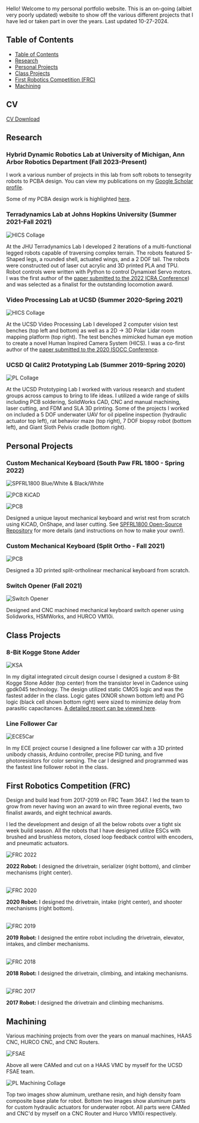 Hello! Welcome to my personal portfolio website. This is an on-going (albiet very poorly updated) website to show off the various different projects that I have led or taken part in over the years. Last updated 10-27-2024.

## Table of Contents
- [Table of Contents](#table-of-contents)
- [Research](#research)
- [Personal Projects](#personal-projects)
- [Class Projects](#class-projects)
- [First Robotics Competition (FRC)](#first-robotics-competition-frc)
- [Machining](#machining)

## CV

<!-- ![Resume](https://github.com/jonathanmi6/jonathanmi6.github.io/blob/main/images/Jonathan_Mi_Resume-1.png?raw=true) -->

[CV Download](https://github.com/jonathanmi6/jonathanmi6.github.io/blob/main/other/Jonathan_Mi_CV.pdf)

## Research
### Hybrid Dynamic Robotics Lab at University of Michigan, Ann Arbor Robotics Department (Fall 2023-Present)
I work a various number of projects in this lab from soft robots to tensegrity robots to PCBA design. 
You can view my publications on my [Google Scholar profile](https://scholar.google.ca/citations?user=BAt1f7oAAAAJ&hl=en).

Some of my PCBA design work is highlighted [here](https://docs.google.com/presentation/d/1-GjnB2h5MBolMWxd4XLtH6x7-25yT58c8GFxS9bJX1A/edit?usp=sharing).


### Terradynamics Lab at Johns Hopkins University (Summer 2021-Fall 2021)
![HICS Collage](https://github.com/jonathanmi6/jonathanmi6.github.io/blob/main/images/JHUCollage.png?raw=true)

At the JHU Terradynamics Lab I developed 2 iterations of a multi-functional legged robots capable of traversing complex terrain. The robots featured S-Shaped legs, a rounded shell, actuated wings, and a 2 DOF tail. The robots were constructed out of laser cut acrylic and 3D printed PLA and TPU. Robot controls were written with Python to control Dynamixel Servo motors. I was the first author of the [paper submitted to the 2022 ICRA Conference](https://github.com/jonathanmi6/jonathanmi6.github.io/blob/main/other/IRCA2022Paper.pdf)) and was selected as a finalist for the outstanding locomotion award.


### Video Processing Lab at UCSD (Summer 2020-Spring 2021)
![HICS Collage](https://github.com/jonathanmi6/jonathanmi6.github.io/blob/main/images/HICSCollage.png?raw=true)

At the UCSD Video Processing Lab I developed 2 computer vision test benches (top left and bottom) as well as a 2D -> 3D Polar Lidar room mapping platform (top right). The test benches mimicked human eye motion to create a novel Human Inspired Camera System (HICS). I was a co-first author of the [paper submitted to the 2020 ISOCC Conference](https://github.com/jonathanmi6/jonathanmi6.github.io/blob/main/other/HICSPaper.pdf).

### UCSD QI Calit2 Prototyping Lab (Summer 2019-Spring 2020)
![PL Collage](https://github.com/jonathanmi6/jonathanmi6.github.io/blob/main/images/PLCollage.png?raw=true)

At the UCSD Prototyping Lab I worked with various research and student groups across campus to bring to life ideas. I utilized a wide range of skills including PCB soldering, SolidWorks CAD, CNC and manual machining, laser cutting, and FDM and SLA 3D printing. Some of the projects I worked on included a 5 DOF underwater UAV for oil pipeline inspection (hydraulic actuator top left), rat behavior maze (top right), 7 DOF biopsy robot (bottom left), and Giant Sloth Pelvis cradle (bottom right).

## Personal Projects

### Custom Mechanical Keyboard (South Paw FRL 1800 - Spring 2022)

![SPFRL1800 Blue/White & Black/White](https://github.com/jonathanmi6/jonathanmi6.github.io/blob/main/images/SP1.jpg?raw=true)

![PCB KiCAD](https://github.com/jonathanmi6/jonathanmi6.github.io/blob/main/images/SPPCB3.png?raw=true)

![PCB](https://github.com/jonathanmi6/jonathanmi6.github.io/blob/main/images/SPPCB2.jpg?raw=true)

Designed a unique layout mechanical keyboard and wrist rest from scratch using KiCAD, OnShape, and laser cutting. See [SPFRL1800 Open-Source Repository](https://github.com/jonathanmi6/SPFRL1800) for more details (and instructions on how to make your own!).

### Custom Mechanical Keyboard (Split Ortho - Fall 2021)

![PCB](https://github.com/jonathanmi6/jonathanmi6.github.io/blob/main/images/KBSplitOrtho.png?raw=true)

Designed a 3D printed split-ortholinear mechanical keyboard from scratch.

### Switch Opener (Fall 2021)

![Switch Opener](https://github.com/jonathanmi6/jonathanmi6.github.io/blob/main/images/SWOpener2.jpg?raw=true)

Designed and CNC machined mechanical keyboard switch opener using Solidworks, HSMWorks, and HURCO VM10i.

## Class Projects

### 8-Bit Kogge Stone Adder
![KSA](https://github.com/jonathanmi6/jonathanmi6.github.io/blob/main/images/KSACollage.png?raw=true)

In my digital integrated circuit design course I designed a custom 8-Bit Kogge Stone Adder (top center) from the transistor level in Cadence using gpdk045 technology. The design utilized static CMOS logic and was the fastest adder in the class. Logic gates (XNOR shown bottom left) and PG logic (black cell shown bottom right) were sized to minimize delay from parasitic capacitances. [A detailed report can be viewed here](https://github.com/jonathanmi6/jonathanmi6.github.io/blob/main/other/ECE165Project.pdf).

### Line Follower Car
![ECE5Car](https://github.com/jonathanmi6/jonathanmi6.github.io/blob/main/images/ECE5Car.jpg?raw=true)

In my ECE project course I designed a line follower car with a 3D printed unibody chassis, Arduino controller, precise PID tuning, and five photoresistors for color sensing. The car I designed and programmed was the fastest line follower robot in the class.

## First Robotics Competition (FRC)

Design and build lead from 2017-2019 on FRC Team 3647. I led the team to grow from never having won an award to win three regional events, two finalist awards, and eight technical awards.

I led the development and design of all the below robots over a tight six week build season. All the robots that I have designed utilize ESCs with brushed and brushless motors, closed loop feedback control with encoders, and pneumatic actuators.


![FRC 2022](https://github.com/jonathanmi6/jonathanmi6.github.io/blob/main/images/FRC2022Collage.png?raw=true)

**2022 Robot:** I designed the drivetrain, serializer (right bottom), and climber mechanisms (right center).
<br/><br/>

![FRC 2020](https://github.com/jonathanmi6/jonathanmi6.github.io/blob/main/images/FRC2020Collage.png?raw=true)

**2020 Robot:** I designed the drivetrain, intake (right center), and shooter mechanisms (right bottom).
<br/><br/>

![FRC 2019](https://github.com/jonathanmi6/jonathanmi6.github.io/blob/main/images/FRC2019Collage.png?raw=true)

**2019 Robot:** I designed the entire robot including the drivetrain, elevator, intakes, and climber mechanisms. <br/><br/>

![FRC 2018](https://github.com/jonathanmi6/jonathanmi6.github.io/blob/main/images/FRC2018.jpeg?raw=true)

**2018 Robot:** I designed the drivetrain, climbing, and intaking mechanisms.
<br/><br/>

![FRC 2017](https://github.com/jonathanmi6/jonathanmi6.github.io/blob/main/images/FRC2017.jpg?raw=true)

**2017 Robot:** I designed the drivetrain and climbing mechanisms.


## Machining

Various machining projects from over the years on manual machines, HAAS CNC, HURCO CNC, and CNC Routers.

![FSAE](https://github.com/jonathanmi6/jonathanmi6.github.io/blob/main/images/FSAECollage.png?raw=true)

Above all were CAMed and cut on a HAAS VMC by myself for the UCSD FSAE team. 

![PL Machining Collage](https://github.com/jonathanmi6/jonathanmi6.github.io/blob/main/images/PLMachiningCollage.png?raw=true)

Top two images show aluminum, urethane resin, and high density foam composite base plate for robot. Bottom two images show aluminum parts for custom hydraulic actuators for underwater robot. All parts were CAMed and CNC'd by myself on a CNC Router and Hurco VM10i respectively.



<!-- ## 3D Printing -->



<!-- ## Welcome to GitHub Pages

You can use the [editor on GitHub](https://github.com/jonathanmi6/jonathami6.github.io/edit/gh-pages/index.md) to maintain and preview the content for your website in Markdown files.

Whenever you commit to this repository, GitHub Pages will run [Jekyll](https://jekyllrb.com/) to rebuild the pages in your site, from the content in your Markdown files.

### Markdown

Markdown is a lightweight and easy-to-use syntax for styling your writing. It includes conventions for

```markdown
Syntax highlighted code block

# Header 1
## Header 2
### Header 3

- Bulleted
- List

1. Numbered
2. List

**Bold** and _Italic_ and `Code` text

[Link](url) and ![Image](src)
```

For more details see [Basic writing and formatting syntax](https://docs.github.com/en/github/writing-on-github/getting-started-with-writing-and-formatting-on-github/basic-writing-and-formatting-syntax).

### Jekyll Themes

Your Pages site will use the layout and styles from the Jekyll theme you have selected in your [repository settings](https://github.com/jonathanmi6/jonathami6.github.io/settings/pages). The name of this theme is saved in the Jekyll `_config.yml` configuration file.

### Support or Contact

Having trouble with Pages? Check out our [documentation](https://docs.github.com/categories/github-pages-basics/) or [contact support](https://support.github.com/contact) and we’ll help you sort it out. -->
